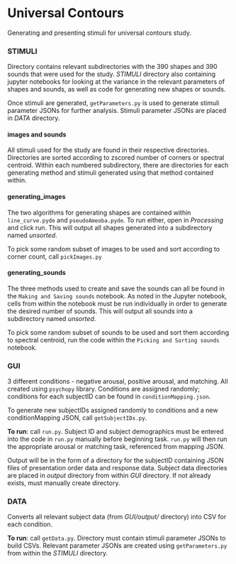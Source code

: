# Universal Contours
Generating and presenting stimuli for universal contours study.

### STIMULI
Directory contains relevant subdirectories with the 390 shapes and 390 sounds that were used for the study. *STIMULI* directory also containing jupyter notebooks for looking at the variance in the relevant parameters of shapes and sounds, as well as code for generating new shapes or sounds.

Once stimuli are generated, `getParameters.py` is used to generate stimuli parameter JSONs for further analysis. Stimuli parameter JSONs are placed in *DATA* directory.

#### images and sounds

All stimuli used for the study are found in their respective directories. Directories are sorted according to zscored number of corners or spectral centroid. Within each numbered subdirectory, there are directories for each generating method and stimuli generated using that method contained within.

#### generating_images  

The two algorithms for generating shapes are contained within `line_curve.pyde` and `pseudoAmeoba.pyde`. To run either, open in *Processing* and click run. This will output all shapes generated into a subdirectory named *unsorted*.

To pick some random subset of images to be used and sort according to corner count, call `pickImages.py`


#### generating_sounds

The three methods used to create and save the sounds can all be found in the `Making and Saving sounds` notebook. As noted in the Jupyter notebook, cells from within the notebook must be run individually in order to generate the desired number of sounds. This will output all sounds into a subdirectory named *unsorted*.

To pick some random subset of sounds to be used and sort them according to spectral centroid, run the code within the `Picking and Sorting sounds` notebook.

### GUI

3 different conditions - negative arousal, positive arousal, and matching. All created using `psychopy` library. Conditions are assigned randomly; conditions for each subjectID can be found in `conditionMapping.json`.

To generate new subjectIDs assigned randomly to conditions and a new conditionMapping JSON, call `getSubjectIDs.py`.

**To run**: call `run.py`. Subject ID and subject demographics must be entered into the code in `run.py` manually before beginning task. `run.py` will then run the appropriate arousal or matching task, referenced from mapping JSON.

Output will be in the form of a directory for the subjectID containing JSON files of presentation order data and response data. Subject data directories are placed in *output* directory from within *GUI* directory. If not already exists, must manually create directory.

### DATA

Converts all relevant subject data (from *GUI/output/* directory) into CSV for each condition.

**To run**: call `getData.py`. Directory must contain stimuli parameter JSONs to build CSVs. Relevant parameter JSONs are created using `getParameters.py` from within the *STIMULI* directory.
